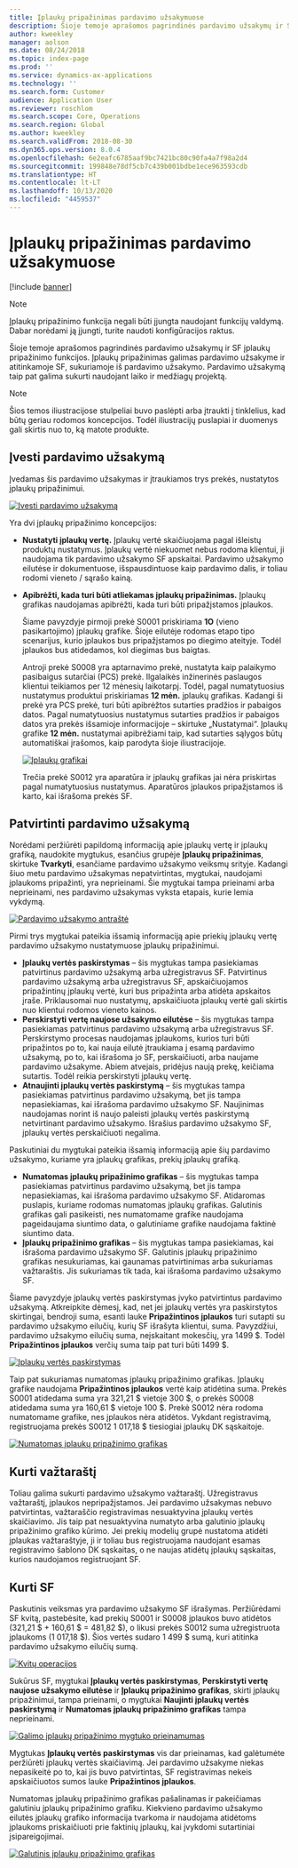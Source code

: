 ```yaml
---
title: Įplaukų pripažinimas pardavimo užsakymuose
description: Šioje temoje aprašomos pagrindinės pardavimo užsakymų ir SF įplaukų pripažinimo funkcijos. Įplaukų pripažinimas galimas pardavimo užsakyme ir atitinkamoje SF, sukuriamoje iš pardavimo užsakymo.
author: kweekley
manager: aolson
ms.date: 08/24/2018
ms.topic: index-page
ms.prod: ''
ms.service: dynamics-ax-applications
ms.technology: ''
ms.search.form: Customer
audience: Application User
ms.reviewer: roschlom
ms.search.scope: Core, Operations
ms.search.region: Global
ms.author: kweekley
ms.search.validFrom: 2018-08-30
ms.dyn365.ops.version: 8.0.4
ms.openlocfilehash: 6e2eafc6785aaf9bc7421bc80c90fa4a7f98a2d4
ms.sourcegitcommit: 199848e78df5cb7c439b001bdbe1ece963593cdb
ms.translationtype: HT
ms.contentlocale: lt-LT
ms.lasthandoff: 10/13/2020
ms.locfileid: "4459537"
---
```

# <a name="revenue-recognition-on-sales-orders"></a>Įplaukų pripažinimas pardavimo užsakymuose

[!include [banner](../includes/banner.md)]

> [!NOTE]
> Įplaukų pripažinimo funkcija negali būti įjungta naudojant funkcijų valdymą. Dabar norėdami ją įjungti, turite naudoti konfigūracijos raktus.

Šioje temoje aprašomos pagrindinės pardavimo užsakymų ir SF įplaukų pripažinimo funkcijos. Įplaukų pripažinimas galimas pardavimo užsakyme ir atitinkamoje SF, sukuriamoje iš pardavimo užsakymo. Pardavimo užsakymą taip pat galima sukurti naudojant laiko ir medžiagų projektą.

> [!NOTE]
> Šios temos iliustracijose stulpeliai buvo paslėpti arba įtraukti į tinklelius, kad būtų geriau rodomos koncepcijos. Todėl iliustracijų puslapiai ir duomenys gali skirtis nuo to, ką matote produkte.

## <a name="enter-a-sales-order"></a>Įvesti pardavimo užsakymą

Įvedamas šis pardavimo užsakymas ir įtraukiamos trys prekės, nustatytos įplaukų pripažinimui.

[![Įvesti pardavimo užsakymą](./media/revenue-recognition-so-basic-sales-order-header.png)](./media/revenue-recognition-so-basic-sales-order-header.png)

Yra dvi įplaukų pripažinimo koncepcijos:

- **Nustatyti įplaukų vertę.** Įplaukų vertė skaičiuojama pagal išleistų produktų nustatymus. Įplaukų vertė niekuomet nebus rodoma klientui, ji naudojama tik pardavimo užsakymo SF apskaitai. Pardavimo užsakymo eilutėse ir dokumentuose, išspausdintuose kaip pardavimo dalis, ir toliau rodomi vieneto / sąrašo kainą.
- **Apibrėžti, kada turi būti atliekamas įplaukų pripažinimas.** Įplaukų grafikas naudojamas apibrėžti, kada turi būti pripažįstamos įplaukos.

    Šiame pavyzdyje pirmoji prekė S0001 priskiriama **1O** (vieno pasikartojimo) įplaukų grafike. Šioje eilutėje rodomas etapo tipo scenarijus, kurio įplaukos bus pripažįstamos po diegimo ateityje. Todėl įplaukos bus atidedamos, kol diegimas bus baigtas.

    Antroji prekė S0008 yra aptarnavimo prekė, nustatyta kaip palaikymo pasibaigus sutarčiai (PCS) prekė. Ilgalaikės inžinerinės paslaugos klientui teikiamos per 12 mėnesių laikotarpį. Todėl, pagal numatytuosius nustatymus produktui priskiriamas **12 mėn.** įplaukų grafikas. Kadangi ši prekė yra PCS prekė, turi būti apibrėžtos sutarties pradžios ir pabaigos datos. Pagal numatytuosius nustatymus sutarties pradžios ir pabaigos datos yra prekės išsamioje informacijoje – skirtuke „Nustatymai“. Įplaukų grafike **12 mėn.** nustatymai apibrėžiami taip, kad sutarties sąlygos būtų automatiškai įrašomos, kaip parodyta šioje iliustracijoje.

    [![Įplaukų grafikai](./media/revenue-recognition-so-basic-revenue-schedules.png)](./media/revenue-recognition-so-basic-revenue-schedules.png)

    Trečia prekė S0012 yra aparatūra ir įplaukų grafikas jai nėra priskirtas pagal numatytuosius nustatymus. Aparatūros įplaukos pripažįstamos iš karto, kai išrašoma prekės SF.

## <a name="confirm-the-sales-order"></a>Patvirtinti pardavimo užsakymą

Norėdami peržiūrėti papildomą informaciją apie įplaukų vertę ir įplaukų grafiką, naudokite mygtukus, esančius grupėje **Įplaukų pripažinimas**, skirtuke **Tvarkyti**, esančiame pardavimo užsakymo veiksmų srityje. Kadangi šiuo metu pardavimo užsakymas nepatvirtintas, mygtukai, naudojami įplaukoms pripažinti, yra neprieinami. Šie mygtukai tampa prieinami arba neprieinami, nes pardavimo užsakymas vyksta etapais, kurie lemia vykdymą.

[![Pardavimo užsakymo antraštė](./media/revenue-recognition-so-basic-sales-order-header-02.png)](./media/revenue-recognition-so-basic-sales-order-header-02.png)

Pirmi trys mygtukai pateikia išsamią informaciją apie priekių įplaukų vertę pardavimo užsakymo nustatymuose įplaukų pripažinimui.

- **Įplaukų vertės paskirstymas** – šis mygtukas tampa pasiekiamas patvirtinus pardavimo užsakymą arba užregistravus SF. Patvirtinus pardavimo užsakymą arba užregistravus SF, apskaičiuojamos pripažintinų įplaukų vertė, kuri bus pripažinta arba atidėta apskaitos įraše. Priklausomai nuo nustatymų, apskaičiuota įplaukų vertė gali skirtis nuo klientui rodomos vieneto kainos.
- **Perskirstyti vertę naujose užsakymo eilutėse** – šis mygtukas tampa pasiekiamas patvirtinus pardavimo užsakymą arba užregistravus SF. Perskirstymo procesas naudojamas įplaukoms, kurios turi būti pripažintos po to, kai nauja eilutė įtraukiama į esamą pardavimo užsakymą, po to, kai išrašoma jo SF, perskaičiuoti, arba naujame pardavimo užsakyme. Abiem atvejais, pridėjus naują prekę, keičiama sutartis. Todėl reikia perskirstyti įplaukų vertę.
- **Atnaujinti įplaukų vertės paskirstymą** – šis mygtukas tampa pasiekiamas patvirtinus pardavimo užsakymą, bet jis tampa nepasiekiamas, kai išrašoma pardavimo užsakymo SF. Naujinimas naudojamas norint iš naujo paleisti įplaukų vertės paskirstymą netvirtinant pardavimo užsakymo. Išrašius pardavimo užsakymo SF, įplaukų vertės perskaičiuoti negalima.

Paskutiniai du mygtukai pateikia išsamią informaciją apie šių pardavimo užsakymo, kuriame yra įplaukų grafikas, prekių įplaukų grafiką.

- **Numatomas įplaukų pripažinimo grafikas** – šis mygtukas tampa pasiekiamas patvirtinus pardavimo užsakymą, bet jis tampa nepasiekiamas, kai išrašoma pardavimo užsakymo SF. Atidaromas puslapis, kuriame rodomas numatomas įplaukų grafikas. Galutinis grafikas gali pasikeisti, nes numatomame grafike naudojama pageidaujama siuntimo data, o galutiniame grafike naudojama faktinė siuntimo data.
- **Įplaukų pripažinimo grafikas** – šis mygtukas tampa pasiekiamas, kai išrašoma pardavimo užsakymo SF. Galutinis įplaukų pripažinimo grafikas nesukuriamas, kai gaunamas patvirtinimas arba sukuriamas važtaraštis. Jis sukuriamas tik tada, kai išrašoma pardavimo užsakymo SF.

Šiame pavyzdyje įplaukų vertės paskirstymas įvyko patvirtintus pardavimo užsakymą. Atkreipkite dėmesį, kad, net jei įplaukų vertės yra paskirstytos skirtingai, bendroji suma, esanti lauke **Pripažintinos įplaukos** turi sutapti su pardavimo užsakymo eilučių, kurių SF išrašyta klientui, suma. Pavyzdžiui, pardavimo užsakymo eilučių suma, neįskaitant mokesčių, yra 1499 $. Todėl **Pripažintinos įplaukos** verčių suma taip pat turi būti 1499 $.

[![Įplaukų vertės paskirstymas](./media/revenue-recognition-so-basic-revenue-price-allocation.png)](./media/revenue-recognition-so-basic-revenue-price-allocation.png)

Taip pat sukuriamas numatomas įplaukų pripažinimo grafikas. Įplaukų grafike naudojama **Pripažintinos įplaukos** vertė kaip atidėtina suma. Prekės S0001 atidedama suma yra 321,21 $ vietoje 300 $, o prekės S0008 atidedama suma yra 160,61 $ vietoje 100 $. Prekė S0012 nėra rodoma numatomame grafike, nes įplaukos nėra atidėtos. Vykdant registravimą, registruojama prekės S0012 1 017,18 $ tiesiogiai įplaukų DK sąskaitoje.

[![Numatomas įplaukų pripažinimo grafikas](./media/revenue-recognition-so-basic-expected-rev-rec-schedule.png)](./media/revenue-recognition-so-basic-expected-rev-rec-schedule.png)

## <a name="create-the-packing-slip"></a>Kurti važtaraštį

Toliau galima sukurti pardavimo užsakymo važtaraštį. Užregistravus važtaraštį, įplaukos nepripažįstamos. Jei pardavimo užsakymas nebuvo patvirtintas, važtaraščio registravimas nesuaktyvina įplaukų vertės skaičiavimo. Jis taip pat nesuaktyvina numatyto arba galutinio įplaukų pripažinimo grafiko kūrimo. Jei prekių modelių grupė nustatoma atidėti įplaukas važtaraštyje, ji ir toliau bus registruojama naudojant esamas registravimo šablono DK sąskaitas, o ne naujas atidėtų įplaukų sąskaitas, kurios naudojamos registruojant SF.

## <a name="create-the-invoice"></a>Kurti SF

Paskutinis veiksmas yra pardavimo užsakymo SF išrašymas. Peržiūrėdami SF kvitą, pastebėsite, kad prekių S0001 ir S0008 įplaukos buvo atidėtos (321,21 $ + 160,61 $ = 481,82 $), o likusi prekės S0012 suma užregistruota įplaukoms (1 017,18 $). Šios vertės sudaro 1 499 $ sumą, kuri atitinka pardavimo užsakymo eilučių sumą.

[![Kvitų operacijos](./media/revenue-recognition-so-voucher-transactions.png)](./media/revenue-recognition-so-voucher-transactions.png)

Sukūrus SF, mygtukai **Įplaukų vertės paskirstymas**, **Perskirstyti vertę naujose užsakymo eilutėse** ir **Įplaukų pripažinimo grafikas**, skirti įplaukų pripažinimui, tampa prieinami, o mygtukai **Naujinti įplaukų vertės paskirstymą** ir **Numatomas įplaukų pripažinimo grafikas** tampa neprieinami.

[![Galimo įplaukų pripažinimo mygtuko prieinamumas](./media/revenue-recognition-so-basic-after-invoice-buttons.png)](./media/revenue-recognition-so-basic-after-invoice-buttons.png)

Mygtukas **Įplaukų vertės paskirstymas** vis dar prieinamas, kad galėtumėte peržiūrėti įplaukų vertės skaičiavimą. Jei pardavimo užsakyme niekas nepasikeitė po to, kai jis buvo patvirtintas, SF registravimas nekeis apskaičiuotos sumos lauke **Pripažintinos įplaukos**.

Numatomas įplaukų pripažinimo grafikas pašalinamas ir pakeičiamas galutiniu įplaukų pripažinimo grafiku. Kiekvieno pardavimo užsakymo eilutės įplaukų grafiko informacija tvarkoma ir naudojama atidėtoms įplaukoms priskaičiuoti prie faktinių įplaukų, kai įvykdomi sutartiniai įsipareigojimai.

[![Galutinis įplaukų pripažinimo grafikas](./media/revenue-recognition-so-revenue-recognition-schedule.png)](./media/revenue-recognition-so-revenue-recognition-schedule.png)
